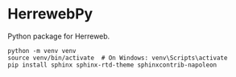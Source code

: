 # HerrewebPy

Python package for Herreweb.

```
python -m venv venv
source venv/bin/activate  # On Windows: venv\Scripts\activate
pip install sphinx sphinx-rtd-theme sphinxcontrib-napoleon
```